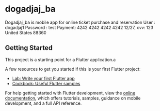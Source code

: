 # dogadjaj_ba

Dogadjaj_ba is mobile app for online ticket purchase and reservation
User : dogadjaj1
Password : test
Payment: 
4242 4242 4242 4242
12/27, cvv: 123
United States
88360

## Getting Started

This project is a starting point for a Flutter application.a

A few resources to get you started if this is your first Flutter project:

- [Lab: Write your first Flutter app](https://docs.flutter.dev/get-started/codelab)
- [Cookbook: Useful Flutter samples](https://docs.flutter.dev/cookbook)

For help getting started with Flutter development, view the
[online documentation](https://docs.flutter.dev/), which offers tutorials,
samples, guidance on mobile development, and a full API reference.
